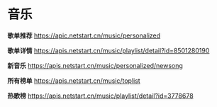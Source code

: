 # 音乐

**歌单推荐**
 <https://apic.netstart.cn/music/personalized>

**歌单详情**
 <https://apis.netstart.cn/music/playlist/detail?id=8501280190>

**新音乐**
 <https://apis.netstart.cn/music/personalized/newsong>

**所有榜单**
 <https://apis.netstart.cn/music/toplist>

**热歌榜**
 <https://apis.netstart.cn/music/playlist/detail?id=3778678>
